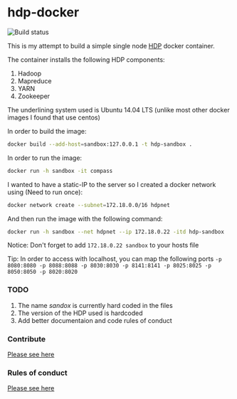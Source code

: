 # hdp-docker

![Build status](https://api.travis-ci.org/milonimrod/hdp-docker.svg?branch=master "travis-ci build status")

This is my attempt to build a simple single node [HDP](https://hortonworks.com/products/data-center/hdp/) docker container.

The container installs the following HDP components:
1. Hadoop
1. Mapreduce
1. YARN
1. Zookeeper

The underlining system used is Ubuntu 14.04 LTS (unlike most other docker images I found that use centos)

In order to build the image:
```bash
docker build --add-host=sandbox:127.0.0.1 -t hdp-sandbox .
```

In order to run the image:
```bash
docker run -h sandbox -it compass
```

I wanted to have a static-IP to the server so I created a docker network using (Need to run once):

```bash
docker network create --subnet=172.18.0.0/16 hdpnet
```

And then run the image with the following command:
```bash
docker run -h sandbox --net hdpnet --ip 172.18.0.22 -itd hdp-sandbox
```
Notice: Don't forget to add `172.18.0.22 sandbox` to your hosts file

Tip: In order to access with localhost, you can map the following ports `-p 8080:8080 -p 8088:8088 -p 8030:8030 -p 8141:8141 -p 8025:8025 -p 8050:8050 -p 8020:8020`

### TODO
1. The name _sandox_ is currently hard coded in the files
1. The version of the HDP used is hardcoded
1. Add better documentaion and code rules of conduct

### Contribute
[Please see here](CONTRIBUTING.md)

### Rules of conduct
[Please see here](CODE_OF_CONDUCT.md)  
